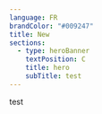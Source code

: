```yaml
---
language: FR
brandColor: "#009247"
title: New
sections:
  - type: heroBanner
    textPosition: C
    title: hero
    subTitle: test
---
```

test
